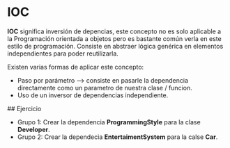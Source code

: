 # IOC
**IOC** significa inversión de depencias, este concepto no es solo aplicable a la Programación orientada a objetos pero es bastante común verla en este estilo de programación. Consiste en abstraer lógica genérica en elementos independientes para poder reutilizarla.

Existen varias formas de aplicar este concepto:

* Paso por parámetro --> consiste en pasarle la dependencia directamente como un parametro de nuestra clase / funcion.
* Uso de un inversor de dependencias independiente.

## Ejercicio
* Grupo 1: Crear la dependencia **ProgrammingStyle** para la clase **Developer**.
* Grupo 2: Crear la dependecia **EntertaimentSystem** para la calse **Car**.